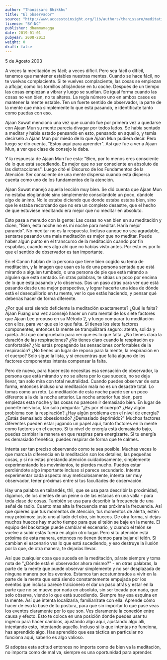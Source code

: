 ```yaml
---
author: "Thanissaro Bhikkhu"
title: "El observador"
source: "http://www.accesstoinsight.org/lib/authors/thanissaro/meditations.html#observer"
license: "BY-NC"
publisher: dhammamagga
date: 2019-01-01
pubyear: 2008-2013 
weight: 0
draft: false
---
```

5 de Agosto 2003  

A veces la meditación es fácil; a veces difícil. Pero sea fácil o difícil, tenemos que mantener estables nuestras mentes. Cuando se hace fácil, no te vuelvas complaciente. Si te vuelves complaciente, las cosas se empiezan a aflojar, como los tornillos aflojándose en tu coche. Después de un tiempo las cosas empiezan a vibrar y luego se sueltan. De igual forma cuando las cosas no van bien, no te alteres. La regla número uno en ambos casos es mantener la mente estable. Ten un fuerte sentido de observador, la parte de la mente que mira simplemente lo que está pasando, e identifícate tanto como puedas con eso.  

Ajaan Suwat mencionó una vez que cuando fue por primera vez a quedarse con Ajaan Mun su mente parecía divagar por todos lados. Se había sentado a meditar y había estado pensando en esto, pensando en aquello, y temía decírselo a Ajaan Mun por miedo de lo que Ajaan Mun pudiera decir. Pero luego se dio cuenta, "Estoy aquí para aprender". Así que fue a ver a Ajaan Mun, a ver que clase de consejo le daba.  

Y la respuesta de Ajaan Mun fue esta: "Bien, por lo menos eres consciente de lo que está sucediendo. Es mejor que no ser consciente en absoluto de las distracciones". Luego citó el Discurso de los Fundamentos de la Atención: Ser consciente de una mente dispersa cuando está dispersa cuenta como uno de los fundamentos de la atención.  

Ajaan Suwat manejó aquella lección muy bien. Se dió cuenta que Ajaan Mun no estaba elogiándole sino simplemente consolándole un poco, dándole algo de ánimo. No le estaba diciendo que donde estaba estaba bien, sino que le estaba recordando que no era un completo desastre, que el hecho de que estuviese meditando era mejor que no meditar en absoluto.  

Esto pasa a menudo con la gente: Las cosas no van bien en su meditación y dicen, "Bien, esta noche no es mi noche para meditar. Haría mejor parando". No meditar no es la respuesta. Incluso aunque no sea agradable, sentarse pasando una mala meditación es mejor que no meditar. Puede haber algún punto en el transcurso de la meditación cuando por fin espabilas, cuando ves algo ahí que no habías visto antes. Por esto es por lo que el sentido de observador es tan importante.  

En el Canon hablan de la persona que tiene bien cogido su tema de meditación, y la imagen que usan es la de una persona sentada que está mirando a alguien tumbado, o una persona de pie que está mirando a alguien que está sentado. En otras palabras, te sitúas un poco por encima de lo que está pasando y lo observas. Das un paso atrás para ver que está pasando desde una mejor perspectiva, y lograr hacerte una idea de dónde está el desequilibrio en tu mente, ver lo que estás haciendo, y pensar qué deberías hacer de forma diferente.  

¿Por qué está siendo deficiente la meditación exactamente? ¿Qué le falta? Ajaan Fuang una vez aconsejó hacer un nota mental de los siete factores que Ajaan Lee propuso en su Método 2, y luego comparar tu meditación con ellos, para ver que es lo que falta. Si tienes los siete factores componentes, entonces la mente se tranquilizará seguro: atenta, solida y quieta. Así que compruebalo para ver que es lo que falta. ¿No tienes clara la duración de las respiraciones? ¿No tienes claro cuando la respiración es confortable? ¿No estás propagando las sensaciones confortables de la respiración? ¿No tienes un lugar de reposo para la mente, la respiración en el cuerpo? Solo sigue la lista, y si encuentras que falta alguno de los factores componentes intenta compensar la falta.  

Pero de nuevo, para hacer esto necesitas esa sensación de observador, la persona que está mirando y no se altera por lo que sucede, no se deja llevar, tan solo mira con total neutralidad. Cuando puedes observar de esta forma, entonces incluso una meditación mala no es un desastre total. Lo tomas como un reto. La meditación de esta noche puede ser un poco diferente a la de la noche anterior. La noche anterior fue bien, pero empiezas esta noche y las cosas no parecen ir demasiado bien. En lugar de ponerte nervioso, tan solo pregunta: "¿Es por el cuerpo? ¿Hay algún problema con la respiración? ¿Hay algún problema con el nivel de energía? ¿Estás demasiado obsesionado? ¿Demasiado deprimido?" Muchos factores diferentes pueden estar jugando un papel aquí, tanto factores en la mente como factores en el cuerpo. Si tu nivel de energía está demasiado bajo, puedes cambiar la manera en que respiras para energizarte. Si tu energía es demasiado frenética, puedes respirar de forma que te calmes.  

Intenta ser tan preciso observando como te sea posible. Muchas veces lo que marca la diferencia en la meditación son los detalles, las pequeñas cosas, y si no estás prestando atención cuidadosamente, simplemente experimentando los movimientos, te pierdes mucho. Puedes estar perdiéndote algo importante incluso si parece secundario. Intenta experimentar cada aspecto muy meticulosamente, intenta ser muy observador, tener próximas entre sí tus facultades de observación.  

Hay una palabra en tailandés, thii, que se usa para describir la proximidad, digamos, de los dientes de un peine o de las estacas en una valla - para toda clase de cosas. También se usa para describir la frecuencia de una señal de radio. Cuanto mas alta la frecuencia mas próxima la frecuencia. Así que quieres que tus momentos de atención, tus momentos de alerta, estén muy próximos: justo uno al lado del otro, sin huecos. De otra forma, si dejas muchos huecos hay mucho tiempo para que el telón se baje en la mente. El equipo del backstage puede cambiar el escenario, y cuando el telón se vuelve a subir estás fuera en algún otro lugar. Pero si tu atención está próxima de esta manera, entonces no tienen tiempo para bajar el telón. Si cambian el escenario ves lo que está sucediendo, y eso destruye la ilusión por la que, de otra manera, te dejarías llevar.  

Así que cualquier cosa que suceda en la meditación, párate siempre y toma nota de "¿Dónde está el observador ahora mismo?" - en otras palabras, la parte de la mente que puede observar simplemente y no ser desplazada de ninguna manera por los eventos. Estamos tan acostumbrados a vivir en la parte de la mente que está siendo constantemente empujada por los eventos que incluso parece traicionero el dar un paso atrás y estar en la parte que no se mueve por nada en absoluto, sin ser tocada por nada, que solo observa, viendo lo que está sucediendo. Siempre hay esa esquina en la mente. Así que intenta localizarla, familiarízate con ella. Aprende cómo hacer de eso la base de tu postura, para que sin importar lo que pase veas los eventos claramente por lo que son. Ves claramente la conexión entre causa y efecto. Esto te coloca en una posición donde puedes usar tu ingenio para hacer cambios, ajustando algo aquí, ajustando algo alli, intentando esto, intentando aquello. Incluso si lo que intentas no funciona, has aprendido algo. Has aprendido que esa táctica en particular no funciona aquí, saberlo es algo valioso.  

Si adoptas esta actitud entonces no importa como de bien va la meditación, no importa como de mal va, siempre es una oportunidad para aprender.  
